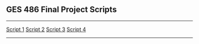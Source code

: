 ## GES 486 Final Project Scripts

---

[Script 1](/finalproj/md/start_end_join.html)
[Script 2](/finalproj/md/scooter_analysis.html)
[Script 3](/finalproj/md/flow_diagram.html)
[Script 4](/finalproj/md/hexagons.html)

---
